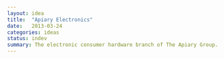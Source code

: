 ```yaml
---
layout: idea
title:  "Apiary Electronics"
date:   2013-03-24
categories: ideas
status: indev
summary: The electronic consumer hardware branch of The Apiary Group.
---
```

